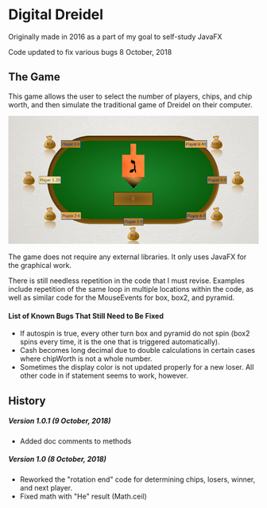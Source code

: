 Digital Dreidel
===============
Originally made in 2016 as a part of my goal to self-study JavaFX

Code updated to fix various bugs 8 October, 2018

The Game
--------
This game allows the user to select the number of players, chips, and chip worth, and then simulate the traditional game of Dreidel on their computer.

![Dreidel Sample](https://github.com/vasilzhigilei/dreidel/blob/master/dreidel/SampleGame.PNG)

The game does not require any external libraries. It only uses JavaFX for the graphical work.

There is still needless repetition in the code that I must revise. Examples include repetition of the same loop in multiple locations within the code, as well as similar code for the MouseEvents for box, box2, and pyramid.

#### List of Known Bugs That Still Need to Be Fixed
* If autospin is true, every other turn box and pyramid do not spin (box2 spins every time, it is the one that is triggered automatically).
* Cash becomes long decimal due to double calculations in certain cases where chipWorth is not a whole number.
* Sometimes the display color is not updated properly for a new loser. All other code in if statement seems to work, however.

History
-------

##### Version 1.0.1 (9 October, 2018)
* Added doc comments to methods

##### Version 1.0 (8 October, 2018)
* Reworked the "rotation end" code for determining chips, losers, winner, and next player.
* Fixed math with "He" result (Math.ceil)

